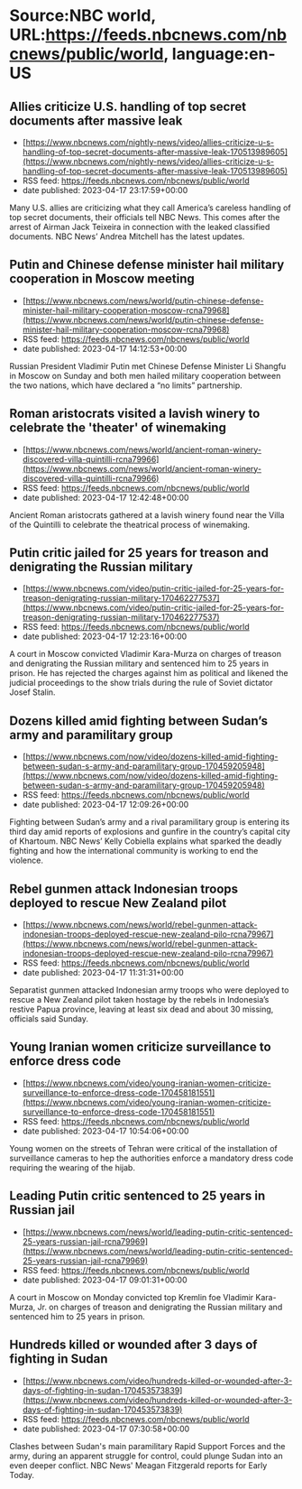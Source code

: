 # Source:NBC world, URL:https://feeds.nbcnews.com/nbcnews/public/world, language:en-US

## Allies criticize U.S. handling of top secret documents after massive leak
 - [https://www.nbcnews.com/nightly-news/video/allies-criticize-u-s-handling-of-top-secret-documents-after-massive-leak-170513989605](https://www.nbcnews.com/nightly-news/video/allies-criticize-u-s-handling-of-top-secret-documents-after-massive-leak-170513989605)
 - RSS feed: https://feeds.nbcnews.com/nbcnews/public/world
 - date published: 2023-04-17 23:17:59+00:00

Many U.S. allies are criticizing what they call America’s careless handling of top secret documents, their officials tell NBC News. This comes after the arrest of Airman Jack Teixeira in connection with the leaked classified documents. NBC News’ Andrea Mitchell has the latest updates.

## Putin and Chinese defense minister hail military cooperation in Moscow meeting
 - [https://www.nbcnews.com/news/world/putin-chinese-defense-minister-hail-military-cooperation-moscow-rcna79968](https://www.nbcnews.com/news/world/putin-chinese-defense-minister-hail-military-cooperation-moscow-rcna79968)
 - RSS feed: https://feeds.nbcnews.com/nbcnews/public/world
 - date published: 2023-04-17 14:12:53+00:00

Russian President Vladimir Putin met Chinese Defense Minister Li Shangfu in Moscow on Sunday and both men hailed military cooperation between the two nations, which have declared a “no limits” partnership.

## Roman aristocrats visited a lavish winery to celebrate the 'theater' of winemaking
 - [https://www.nbcnews.com/news/world/ancient-roman-winery-discovered-villa-quintilli-rcna79966](https://www.nbcnews.com/news/world/ancient-roman-winery-discovered-villa-quintilli-rcna79966)
 - RSS feed: https://feeds.nbcnews.com/nbcnews/public/world
 - date published: 2023-04-17 12:42:48+00:00

Ancient Roman aristocrats gathered at a lavish winery found near the Villa of the Quintilli to celebrate the theatrical process of winemaking.

## Putin critic jailed for 25 years for treason and denigrating the Russian military
 - [https://www.nbcnews.com/video/putin-critic-jailed-for-25-years-for-treason-denigrating-russian-military-170462277537](https://www.nbcnews.com/video/putin-critic-jailed-for-25-years-for-treason-denigrating-russian-military-170462277537)
 - RSS feed: https://feeds.nbcnews.com/nbcnews/public/world
 - date published: 2023-04-17 12:23:16+00:00

A court in Moscow convicted Vladimir Kara-Murza on charges of treason and denigrating the Russian military and sentenced him to 25 years in prison. He has rejected the charges against him as political and likened the judicial proceedings to the show trials during the rule of Soviet dictator Josef Stalin.

## Dozens killed amid fighting between Sudan’s army and paramilitary group
 - [https://www.nbcnews.com/now/video/dozens-killed-amid-fighting-between-sudan-s-army-and-paramilitary-group-170459205948](https://www.nbcnews.com/now/video/dozens-killed-amid-fighting-between-sudan-s-army-and-paramilitary-group-170459205948)
 - RSS feed: https://feeds.nbcnews.com/nbcnews/public/world
 - date published: 2023-04-17 12:09:26+00:00

Fighting between Sudan’s army and a rival paramilitary group is entering its third day amid reports of explosions and gunfire in the country’s capital city of Khartoum. NBC News’ Kelly Cobiella explains what sparked the deadly fighting and how the international community is working to end the violence.

## Rebel gunmen attack Indonesian troops deployed to rescue New Zealand pilot
 - [https://www.nbcnews.com/news/world/rebel-gunmen-attack-indonesian-troops-deployed-rescue-new-zealand-pilo-rcna79967](https://www.nbcnews.com/news/world/rebel-gunmen-attack-indonesian-troops-deployed-rescue-new-zealand-pilo-rcna79967)
 - RSS feed: https://feeds.nbcnews.com/nbcnews/public/world
 - date published: 2023-04-17 11:31:31+00:00

Separatist gunmen attacked Indonesian army troops who were deployed to rescue a New Zealand pilot taken hostage by the rebels in Indonesia’s restive Papua province, leaving at least six dead and about 30 missing, officials said Sunday.

## Young Iranian women criticize surveillance to enforce dress code
 - [https://www.nbcnews.com/video/young-iranian-women-criticize-surveillance-to-enforce-dress-code-170458181551](https://www.nbcnews.com/video/young-iranian-women-criticize-surveillance-to-enforce-dress-code-170458181551)
 - RSS feed: https://feeds.nbcnews.com/nbcnews/public/world
 - date published: 2023-04-17 10:54:06+00:00

Young women on the streets of Tehran were critical of the installation of surveillance cameras to hep the authorities enforce a mandatory dress code requiring the wearing of the hijab.

## Leading Putin critic sentenced to 25 years in Russian jail
 - [https://www.nbcnews.com/news/world/leading-putin-critic-sentenced-25-years-russian-jail-rcna79969](https://www.nbcnews.com/news/world/leading-putin-critic-sentenced-25-years-russian-jail-rcna79969)
 - RSS feed: https://feeds.nbcnews.com/nbcnews/public/world
 - date published: 2023-04-17 09:01:31+00:00

A court in Moscow on Monday convicted top Kremlin foe Vladimir Kara-Murza, Jr. on charges of treason and denigrating the Russian military and sentenced him to 25 years in prison.

## Hundreds killed or wounded after 3 days of fighting in Sudan
 - [https://www.nbcnews.com/video/hundreds-killed-or-wounded-after-3-days-of-fighting-in-sudan-170453573839](https://www.nbcnews.com/video/hundreds-killed-or-wounded-after-3-days-of-fighting-in-sudan-170453573839)
 - RSS feed: https://feeds.nbcnews.com/nbcnews/public/world
 - date published: 2023-04-17 07:30:58+00:00

Clashes between Sudan's main paramilitary Rapid Support Forces and the army, during an apparent struggle for control, could plunge Sudan into an even deeper conflict. NBC News' Meagan Fitzgerald reports for Early Today.

